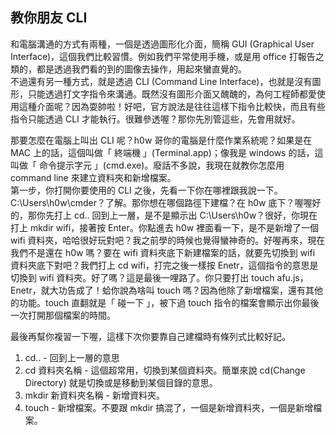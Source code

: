 ## 教你朋友 CLI

和電腦溝通的方式有兩種，一個是透過圖形化介面，簡稱 GUI (Graphical User Interface)，這個我們比較習慣。例如我們平常使用手機，或是用 office 打報告之類的，都是透過我們看的到的圖像去操作，用起來蠻直覺的。<br>
不過還有另一種方式，就是透過 CLI (Command Line Interface)，也就是沒有圖形，只能透過打文字指令來溝通。既然沒有圖形介面又醜醜的，為何工程師都愛使用這種介面呢？因為耍帥啦！好吧，官方說法是往往這樣下指令比較快，而且有些指令只能透過 CLI 才能執行。很難參透喔？那你先別管這些，先會用就好。<br>

那要怎麼在電腦上叫出 CLI 呢？h0w 哥你的電腦是什麼作業系統呢？如果是在 MAC 上的話，這個叫做「 終端機 」(Terminal.app)；像我是 windows 的話，這叫做「 命令提示字元 」(cmd.exe)。廢話不多說，我現在就教你怎麼用 command line 來建立資料夾和新增檔案。<br>
第一步，你打開你要使用的 CLI 之後，先看一下你在哪裡跟我說一下。 C:\Users\h0w\cmder？了解。那你想在哪個路徑下建檔？在 h0w 底下？喔喔好的，那你先打上 cd.. 回到上一層，是不是顯示出 C:\Users\h0w？很好，你現在打上 mkdir wifi，接著按 Enter。你點進去 h0w 裡面看一下，是不是新增了一個 wifi 資料夾，哈哈很好玩對吧？我之前學的時候也覺得蠻神奇的。好喔再來，現在我們不是還在 h0w 嗎？要在 wifi 資料夾底下新建檔案的話，就要先切換到 wifi 資料夾底下對吧？我們打上 cd wifi，打完之後一樣按 Enetr，這個指令的意思是切換到 wifi 資料夾。好了嗎？這是最後一哩路了。你只要打出 touch afu.js，Enetr，就大功告成了！蛤你說為啥叫 touch 嗎？因為他除了新增檔案，還有其他的功能。touch 直翻就是「 碰一下 」，被下過 touch 指令的檔案會顯示出你最後一次打開那個檔案的時間。<br>

最後再幫你複習一下喔，這樣下次你要靠自己建檔時有條列式比較好記。
1. cd.. - 回到上一層的意思
2. cd 資料夾名稱 - 這個超常用，切換到某個資料夾。簡單來說 cd(Change Directory) 就是切換或是移動到某個目錄的意思。
3. mkdir 新資料夾名稱 - 新增資料夾。
4. touch - 新增檔案。不要跟 mkdir 搞混了，一個是新增資料夾，一個是新增檔案。
 
